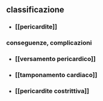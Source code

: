 ## classificazione
- ### [[pericardite]]
### conseguenze, complicazioni
- ### [[versamento pericardico]]
- ### [[tamponamento cardiaco]]
- ### [[pericardite costrittiva]]